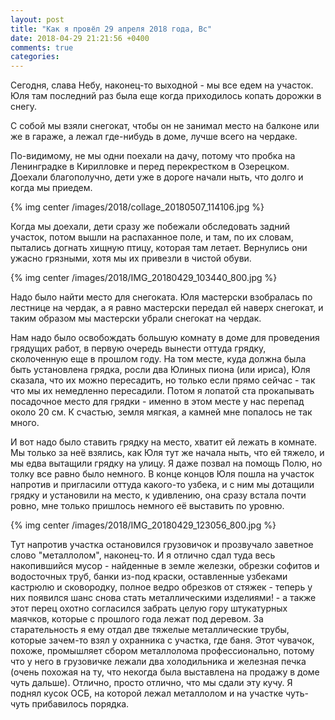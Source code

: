 ```yaml
---
layout: post
title: "Как я провёл 29 апреля 2018 года, Вс"
date: 2018-04-29 21:21:56 +0400
comments: true
categories: 
---
```

Сегодня, слава Небу, наконец-то выходной -  мы все едем на участок. Юля там последний раз была еще когда приходилось копать дорожки в снегу.

С собой мы взяли снегокат, чтобы он не занимал место на балконе или же в гараже, а лежал где-нибудь в доме, лучше всего на чердаке.

По-видимому, не мы одни поехали на дачу, потому что пробка на Ленинградке в Кирилловке и перед перекрестком в Озерецком. Доехали благополучно, дети уже в дороге начали ныть, что долго и когда мы приедем.

{% img center /images/2018/collage_20180507_114106.jpg %}

Когда мы доехали, дети сразу же побежали обследовать задний участок, потом вышли на распаханное поле, и там, по их словам, пытались догнать хищную птицу, которая там летает. Вернулись они ужасно грязными, хотя мы их привезли в чистой обуви.

{% img center /images/2018/IMG_20180429_103440_800.jpg %}

Надо было найти место для снегоката. Юля мастерски взобралась по лестнице на чердак, а я равно мастерски передал ей наверх снегокат, и таким образом мы мастерски убрали снегокат на чердак. 

Нам надо было освобождать большую комнату в доме для проведения грядущих работ, в первую очередь вынести оттуда грядку, сколоченную еще в прошлом году. На том месте, куда должна была быть установлена грядка, росли два Юлиных пиона (или ириса), Юля сказала, что их можно пересадить, но только если прямо сейчас - так что мы их немедленно пересадили. Потом я лопатой ста прокапывать посадочное место для грядки - именно в этом месте у нас перепад около 20 см. К счастью, земля мягкая, а камней мне попалось не так много.

И вот надо было ставить грядку на место, хватит ей лежать в комнате. Мы только за неё взялись, как Юля тут же начала ныть, что ей тяжело, и мы едва вытащили грядку на улицу. Я даже позвал на помощь Полю, но толку все равно было немного. В конце концов Юля пошла на участок напротив и пригласили оттуда какого-то узбека, и с ним мы дотащили грядку и установили на место, к удивлению, она сразу встала почти ровно, мне только пришлось немного её выставить по уровню.

{% img center /images/2018/IMG_20180429_123056_800.jpg %}


Тут напротив участка остановился грузовичок и прозвучало заветное слово "металлолом", наконец-то. И я отлично сдал туда весь накопившийся мусор - найденные в земле железки, обрезки софитов и водосточных труб, банки из-под краски, оставленные узбеками кастрюлю и сковородку, полное ведро обрезков от стяжек - теперь у них появился шанс снова стать металлическими изделиями! - а также этот перец охотно согласился забрать целую гору штукатурных маячков, которые с прошлого года лежат под деревом. За старательность я ему отдал две тяжелые металлические трубы, которые зачем-то взял у охранника с участка, где баня. Этот чувачок, похоже, промышляет сбором металлолома профессионально, потому что у него в грузовичке лежали два холодильника и железная печка (очень похожая на ту, что некогда была выставлена на продажу в доме чуть дальше). Отлично, просто отлично, что мы сдали эту кучу. Я поднял кусок ОСБ, на которой лежал металлолом и на участке чуть-чуть прибавилось порядка.